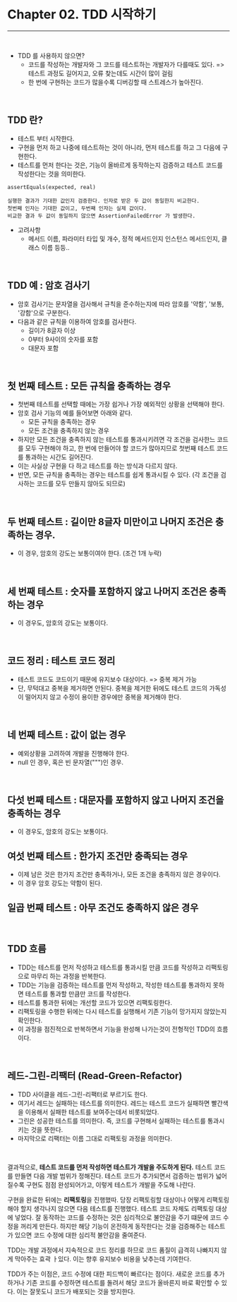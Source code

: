 # Chapter 02. TDD 시작하기

---
<br>

- TDD 를 사용하지 않으면?
  - 코드를 작성하는 개발자와 그 코드를 테스트하는 개발자가 다를때도 있다. => 테스트 과정도 길어지고, 오류 찾는데도 시간이 많이 걸림
  - 한 번에 구현하는 코드가 많을수록 디버깅할 때 스트레스가 높아진다.

<br>

## TDD 란?

- 테스트 부터 시작한다. 
- 구현을 먼저 하고 나중에 테스트하는 것이 아니라, 먼저 테스트를 하고 그 다음에 구현한다.
- 테스트를 먼저 한다는 것은, 기능이 올바르게 동작하는지 검증하고 테스트 코드를 작성한다는 것을 의미한다.

```
assertEquals(expected, real)

실행한 결과가 기대한 값인지 검증한다. 인자로 받은 두 값이 동일한지 비교한다.
첫번째 인자는 기대한 값이고, 두번째 인자는 실제 값이다.
비교한 결과 두 값이 동일하지 않으면 AssertionFailedError 가 발생한다.
```

- 고려사항
  - 메서드 이름, 파라미터 타입 및 개수, 정적 메서드인지 인스턴스 메서드인지, 클래스 이름 등등..


<br>

## TDD 예 : 암호 검사기
- 암호 검사기는 문자열을 검사해서 규칙을 준수하는지에 따라 암호를 '약함', '보통, '강함'으로 구분한다.
- 다음과 같은 규칙을 이용하여 암호를 검사한다.
  - 길이가 8글자 이상
  - 0부터 9사이의 숫자를 포함
  - 대문자 포함

<br>

## 첫 번째 테스트 : 모든 규칙을 충족하는 경우 

- 첫번째 테스트를 선택할 때에는 가장 쉽거나 가장 예외적인 상황을 선택해야 한다.
- 암호 검사 기능의 예를 들어보면 아래와 같다.
  - 모든 규칙을 충족하는 경우
  - 모든 조건을 충족하지 않는 경우 
- 하지만 모든 조건을 충족하지 않는 테스트를 통과시키려면 각 조건을 검사한느 코드를 모두 구현해야 하고, 한 번에 만들어야 할 코드가 많아지므로 첫번째 테스트 코드를 통과하는 시간도 길어진다.
- 이는 사실상 구현을 다 하고 테스트를 하는 방식과 다르지 않다.
- 반면, 모든 규칙을 충족하는 경우는 테스트를 쉽게 통과시킬 수 있다. (각 조건을 검사하는 코드를 모두 만들지 않아도 되므로)


<br>

## 두 번째 테스트 : 길이만 8글자 미만이고 나머지 조건은 충족하는 경우.
- 이 경우, 암호의 강도는 보통이여야 한다. (조건 1개 누락)

<br>

## 세 번째 테스트 : 숫자를 포함하지 않고 나머지 조건은 충족하는 경우
- 이 경우도, 암호의 강도는 보통이다.

<br>

## 코드 정리 : 테스트 코드 정리
- 테스트 코드도 코드이기 때문에 유지보수 대상이다. => 중복 제거 가능
- 단, 무턱대고 중복을 제거하면 안된다. 중복을 제거한 뒤에도 테스트 코드의 가독성이 떨어지지 않고 수정이 용이한 경우에만 중복을 제거해야 한다.

<br>

## 네 번째 테스트 : 값이 없는 경우
- 예외상황을 고려하여 개발을 진행해야 한다. 
- null 인 경우, 혹은 빈 문자열(""")인 경우.

<br>

## 다섯 번째 테스트 : 대문자를 포함하지 않고 나머지 조건을 충족하는 경우 
- 이 경우도, 암호의 강도는 보통이다.

## 여섯 번째 테스트 : 한가지 조건만 충족되는 경우 
- 이제 남은 것은 한가지 조건만 충족하거나, 모든 조건을 충족하지 않은 경우이다.
- 이 경우 암호 강도는 약함이 된다.

## 일곱 번째 테스트 : 아무 조건도 충족하지 않은 경우 


<br>

## TDD 흐름
- TDD는 테스트를 먼저 작성하고 테스트를 통과시킬 만큼 코드를 작성하고 리팩토링으로 마무리 하는 과정을 반복한다.
- TDD는 기능을 검증하는 테스트를 먼저 작성하고, 작성한 테스트를 통과하지 못하면 테스트를 통과할 만큼만 코드를 작성한다.
- 테스트를 통과한 뒤에는 개선할 코드가 있으면 리팩토링한다.
- 리팩토링을 수행한 뒤에는 다시 테스트를 실행해서 기존 기능이 망가지지 않았는지 확인한다.
- 이 과정을 점진적으로 반복하면서 기능을 완성해 나가는것이 전형적인 TDD의 흐름이다.


<br>

## 레드-그린-리팩터 (Read-Green-Refactor)
- TDD 사이클을 레드-그린-리팩터로 부르기도 한다.
- 여기서 레드는 실패하는 테스트를 의미한다. 레드는 테스트 코드가 실패하면 빨간색을 이용해서 실패한 테스트를 보여주는데서 비롯되었다.
- 그린은 성공한 테스트를 의미한다. 즉, 코드를 구현해서 실패하는 테스트를 통과시키는 것을 뜻한다.
- 마지막으로 리팩터는 이름 그대로 리팩토링 과정을 의미한다.

<br>

결과적으로, **테스트 코드를 먼저 작성하면 테스트가 개발을 주도하게 된다.**
테스트 코드를 만들면 다음 개발 범위가 정해진다. 테스트 코드가 추가되면서 검증하는 범위가 넓어질수록 구현도 점점 완성되어가고, 이렇게 테스트가 개발을 주도해 나란다.

구현을 완료한 뒤에는 **리팩토링**을 진행했따.
당장 리팩토링할 대상이나 어떻게 리팩토링해야 할지 생각나지 않으면 다음 테스트를 진행했다. 
테스트 코드 자체도 리팩토링 대상에 넣었다.
잘 동작하는 코드를 수정하는 것은 심리적으로 불안감을 주기 떄문에 코드 수정을 꺼리게 만든다. 하지만 해당 기능이 온전하게 동작한다는 것을 검증해주는 테스트가 있으면 코드 수정에 대한 심리적 불안감을 줄여준다.


TDD는 개발 과정에서 지속적으로 코드 정리를 하므로 코드 품질이 급격히 나빠지지 않게 막아주는 효곽 ㅏ있다.
이는 향후 유지보수 비용을 낮추는데 기여한다.

TDD가 주는 이점은, 코드 수정에 대한 피드백이 빠르다는 점이다.
새로운 코드를 추가하거나 기존 코드를 수정하면 테스트를 돌려서 해당 코드가 올바른지 바로 확인할 수 있다.
이는 잘못도니 코드가 배포되는 것을 방지한다.